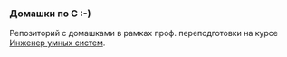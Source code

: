 ### Домашки по С :-)

Репозиторий с домашками в рамках проф. переподготовки на курсе [Инженер умных систем](https://дпо.фркт.рф/sse).